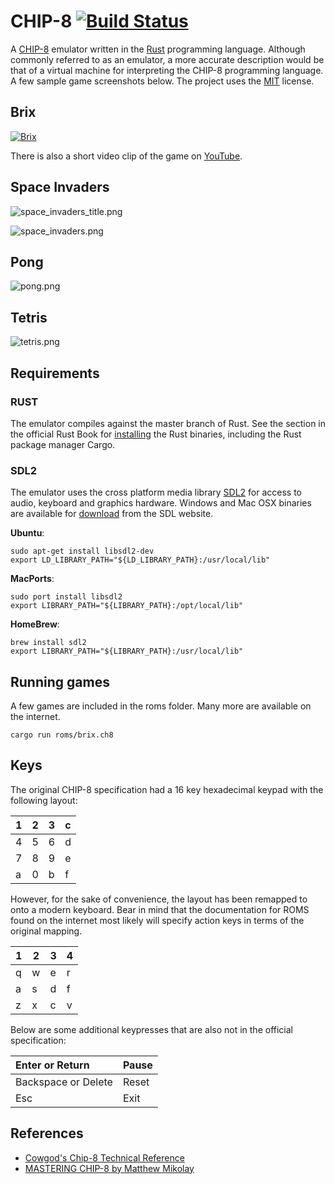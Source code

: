 # CHIP-8 [![Build Status](https://travis-ci.org/wm9/chip8.svg)](https://travis-ci.org/wm9/chip8)
A [CHIP-8](http://en.wikipedia.org/wiki/CHIP-8) emulator written in the [Rust](http://www.rust-lang.org/) programming language. Although commonly referred to as an emulator, a more accurate description would be that of a virtual machine for interpreting the CHIP-8 programming language. A few sample game screenshots below. The project uses the [MIT](https://github.com/wm9/chip8/blob/master/LICENSE) license. 

Brix
--- 

[![Brix](http://wm9.github.io/chip8/images/brix.png)](http://www.youtube.com/watch?v=V3jA3SWWKOg)

There is also a short video clip of the game on [YouTube](http://www.youtube.com/watch?v=V3jA3SWWKOg).

Space Invaders
---
![space_invaders_title.png](http://wm9.github.io/chip8/images/space_invaders_title.png "Space Invaders Title")

![space_invaders.png](http://wm9.github.io/chip8/images/space_invaders.png "Space Invaders")

Pong
---
![pong.png](http://wm9.github.io/chip8/images/pong.png "Pong")

Tetris
---
![tetris.png](http://wm9.github.io/chip8/images/tetris.png "Tetris")

## Requirements

### RUST
The emulator compiles against the master branch of Rust. See the section in the official Rust Book for [installing](http://doc.rust-lang.org/nightly/book/installing-rust.html) the Rust binaries, including the Rust package manager Cargo. 

### SDL2
The emulator uses the cross platform media library [SDL2](https://www.libsdl.org/) for access to audio, keyboard and graphics hardware. Windows and Mac OSX binaries are available for [download](https://www.libsdl.org/download-2.0.php) from the SDL website. 

**Ubuntu**:  

```
sudo apt-get install libsdl2-dev
export LD_LIBRARY_PATH="${LD_LIBRARY_PATH}:/usr/local/lib"
```
**MacPorts**:  

```
sudo port install libsdl2  
export LIBRARY_PATH="${LIBRARY_PATH}:/opt/local/lib"
```

**HomeBrew**:  

```
brew install sdl2  
export LIBRARY_PATH="${LIBRARY_PATH}:/usr/local/lib"
```

## Running games

A few games are included in the roms folder. Many more are available on the internet.

```
cargo run roms/brix.ch8
```

## Keys
The original CHIP-8 specification had a 16 key hexadecimal keypad with the following layout:

| 1 | 2  | 3 | c |
| --- |---| ---| --- |
| 4 | 5  | 6 | d |
| 7 | 8  | 9 | e |
| a | 0  | b | f |

However, for the sake of convenience, the layout has been remapped to onto a modern keyboard. Bear in mind that the documentation for ROMS found on the internet most likely will specify action keys in terms of the original mapping.

| 1 | 2  | 3 | 4 |
| --- |---| ---| --- |
| q | w  | e | r |
| a | s  | d | f |
| z | x  | c | v |

Below are some additional keypresses that are also not in the official specification:

| Enter or Return | Pause |
| :--------------- | ----- |
| Backspace or Delete | Reset |
| Esc | Exit |

## References
* [Cowgod's Chip-8 Technical Reference](http://devernay.free.fr/hacks/chip8/C8TECH10.HTM)   
* [MASTERING CHIP-8 by Matthew Mikolay](http://mattmik.com/chip8.html)



